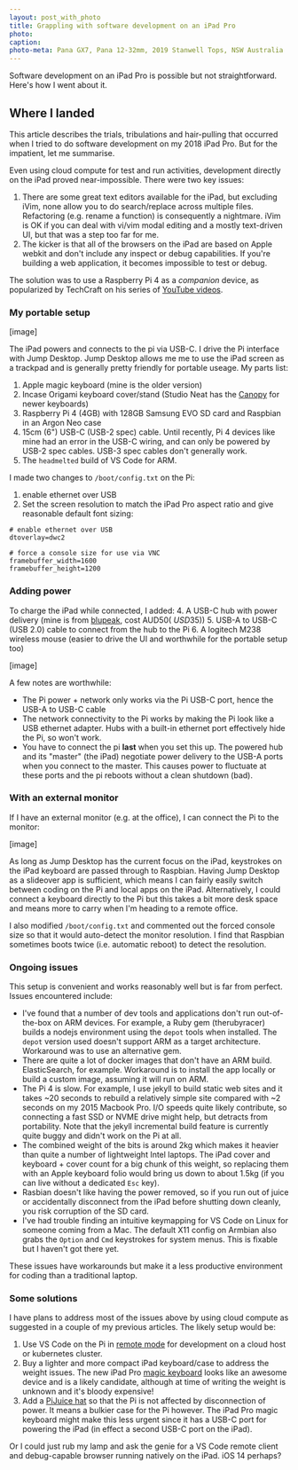 ```yaml
---
layout: post_with_photo
title: Grappling with software development on an iPad Pro
photo: 
caption: 
photo-meta: Pana GX7, Pana 12-32mm, 2019 Stanwell Tops, NSW Australia
---
```


Software development on an iPad Pro is possible but not straightforward. Here's how I went about it. 

## Where I landed

This article describes the trials, tribulations and hair-pulling that occurred when I tried to do software
development on my 2018 iPad Pro. But for the impatient, let me summarise.

Even using cloud compute for test and run activities, development directly on the iPad proved near-impossible. 
There were two key issues:

1. There are some great text editors available for the iPad, but excluding iVim, none allow you to 
   do search/replace across multiple files. Refactoring (e.g. rename a function) is consequently 
   a nightmare. iVim is OK if you can deal with vi/vim modal editing and a mostly text-driven UI,
   but that was a step too far for me. 
2. The kicker is that all of the browsers on the iPad are based on Apple webkit and don't include any inspect
   or debug capabilities. If you're building a web application, it becomes impossible to test or debug. 

The solution was to use a Raspberry Pi 4 as a _companion_ device, as popularized by TechCraft on his series
of [YouTube videos](https://www.youtube.com/watch?v=IR6sDcKo3V8). 

### My portable setup

[image]

The iPad powers and connects to the pi via USB-C. I drive the Pi interface with Jump Desktop. Jump Desktop allows me
me to use the iPad screen as a trackpad and is generally pretty friendly for portable useage. My parts list:

1. Apple magic keyboard (mine is the older version)
2. Incase Origami keyboard cover/stand (Studio Neat has the [Canopy](https://www.studioneat.com/products/canopy)
   for newer keyboards)
3. Raspberry Pi 4 (4GB) with 128GB Samsung EVO SD card and Raspbian in an Argon Neo case
4. 15cm (6") USB-C (USB-2 spec) cable. Until recently, Pi 4 devices like mine had an error in the USB-C wiring, and
   can only be powered by USB-2 spec cables. USB-3 spec cables don't generally work.
5. The `headmelted` build of VS Code for ARM. 

I made two changes to `/boot/config.txt` on the Pi:

1. enable ethernet over USB
2. Set the screen resolution to match the iPad Pro aspect ratio and give reasonable default font sizing:

```
# enable ethernet over USB
dtoverlay=dwc2

# force a console size for use via VNC
framebuffer_width=1600
framebuffer_height=1200
```

### Adding power

To charge the iPad while connected, I added:
4. A USB-C hub with power delivery (mine is from 
   [blupeak](https://blupeak.com.au/collections/usb-c-docks/products/blupeak-usb-c-multi-port-adapter-hdmi4k-2xusb3-0-pd), 
   cost AUD$50 (~USD$35))
5. USB-A to USB-C (USB 2.0) cable to connect from the hub to the Pi
6. A logitech M238 wireless mouse (easier to drive the UI and worthwhile for the portable setup too)

[image]

A few notes are worthwhile:

* The Pi power + network only works via the Pi USB-C port, hence the USB-A to USB-C cable
* The network connectivity to the Pi works by making the Pi look like a USB ethernet adapter. Hubs
  with a built-in ethernet port effectively hide the Pi, so won't work. 
* You have to connect the pi **last** when you set this up. The powered hub and its "master" (the iPad) 
  negotiate power delivery to the USB-A ports when you connect to the master. This causes power 
  to fluctuate at these ports and the pi reboots without a clean shutdown (bad). 

### With an external monitor

If I have an external monitor (e.g. at the office), I can connect the Pi to the monitor:

[image]

As long as Jump Desktop has the current focus on the iPad, keystrokes on the iPad keyboard are passed through to 
Raspbian. Having Jump Desktop as a slideover app is sufficient, which means I can fairly easily switch between
coding on the Pi and local apps on the iPad. Alternatively, I could connect a keyboard directly to the Pi but 
this takes a bit more desk space and means more to carry when I'm heading to a remote office.

I also modified `/boot/config.txt` and commented out the forced console size so that it would auto-detect the monitor
resolution. I find that Raspbian sometimes boots twice (i.e. automatic reboot) to detect the resolution.

### Ongoing issues

This setup is convenient and works reasonably well but is far from perfect. Issues encountered include:

* I've found that a number of dev tools and applications don't run out-of-the-box on ARM devices. For example,
  a Ruby gem (therubyracer) builds a nodejs environment using the `depot` tools when installed. The `depot` 
  version used doesn't support ARM as a target architecture. Workaround was to use an alternative gem.
* There are quite a lot of docker images that don't have an ARM build. ElasticSearch, for example. Workaround
  is to install the app locally or build a custom image, assuming it will run on ARM.
* The Pi 4 is slow. For example, I use jekyll to build static web sites and it takes ~20 seconds to rebuild 
  a relatively simple site compared with ~2 seconds on my 2015 Macbook Pro. I/O speeds quite likely
  contribute, so connecting a fast SSD or NVME drive might help, but detracts from portability. 
  Note that the jekyll incremental build feature is currently quite buggy and didn't work on the Pi at all. 
* The combined weight of the bits is around 2kg which makes it heavier than quite a number of 
  lightweight Intel laptops. The iPad cover and keyboard + cover count for a big chunk of this weight,
  so replacing them with an Apple keyboard folio would bring us down to about 1.5kg (if you can live without
  a dedicated `Esc` key).
* Rasbian doesn't like having the power removed, so if you run out of juice or accidentally disconnect
  from the iPad before shutting down cleanly, you risk corruption of the SD card.
* I've had trouble finding an intuitive keymapping for VS Code on Linux for someone coming from a Mac. 
  The default X11 config on Armbian also grabs the `Option` and `Cmd` keystrokes for system menus.
  This is fixable but I haven't got there yet. 

These issues have workarounds but make it a less productive environment for coding than a traditional laptop. 

### Some solutions

I have plans to address most of the issues above by using cloud compute as suggested in a couple of my 
previous articles. The likely setup would be:

1. Use VS Code on the Pi in [remote mode](https://code.visualstudio.com/docs/remote/remote-overview) for 
   development on a cloud host or kubernetes cluster.
2. Buy a lighter and more compact iPad keyboard/case to address the weight issues. The new iPad Pro 
   [magic keyboard](https://www.apple.com/au/shop/product/MXQU2ZA/A/magic-keyboard-for-ipad-pro-129%E2%80%91inch-4th-generation-us-english) 
   looks like an awesome device and is a likely candidate, although at time of writing the weight is unknown 
   and it's bloody expensive!
3. Add a [PiJuice hat](https://uk.pi-supply.com/collections/pijuice) so that the Pi is not affected by
   disconnection of power. It means a bulkier case for the Pi however. The iPad Pro magic keyboard might make
   this less urgent since it has a USB-C port for powering the iPad (in effect a second USB-C port on the iPad).

Or I could just rub my lamp and ask the genie for a VS Code remote client and debug-capable browser running 
natively on the iPad. iOS 14 perhaps?
